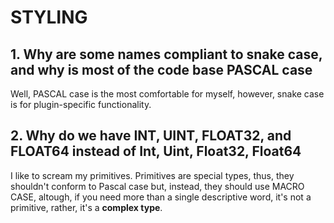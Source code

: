 # STYLING

## 1. Why are some names compliant to snake case, and why is most of the code base PASCAL case

Well, PASCAL case is the most comfortable for myself, however, snake case is for plugin-specific functionality.

## 2. Why do we have INT, UINT, FLOAT32, and FLOAT64 instead of Int, Uint, Float32, Float64

I like to scream my primitives.
Primitives are special types, thus, they shouldn't conform to Pascal case but, instead, they should use MACRO CASE,
altough, if you need more than a single descriptive word, it's not a primitive, rather, it's a **complex type**.
